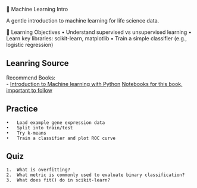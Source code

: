 
🤖 Machine Learning Intro

A gentle introduction to machine learning for life science data.

🎯 Learning Objectives
	•	Understand supervised vs unsupervised learning
	•	Learn key libraries: scikit-learn, matplotlib
	•	Train a simple classifier (e.g., logistic regression)

## Leanring Source

Recommend Books:        
    - [Introduction to Machine learning with Python](https://www.nrigroupindia.com/e-book/Introduction%20to%20Machine%20Learning%20with%20Python%20(%20PDFDrive.com%20)-min.pdf#page=15.11)     
    [Notebooks for this book, important to follow](https://github.com/amueller/introduction_to_ml_with_python)

    
## Practice
	•	Load example gene expression data
	•	Split into train/test
    •   Try k-means
	•	Train a classifier and plot ROC curve


## Quiz
	1.	What is overfitting?
	2.	What metric is commonly used to evaluate binary classification?
	3.	What does fit() do in scikit-learn?

